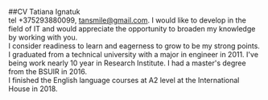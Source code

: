##CV
Tatiana Ignatuk  
tel +375293880099, tansmile@gmail.com.
I would like to develop in the field of IT  and would appreciate the opportunity to broaden my knowledge by working with you.  
I consider readiness to learn and eagerness to grow to be my strong points.  
I graduated from a technical university with a major in engineer in 2011. I've being work nearly 10 year  in Research Institute. I had a master's degree from  the BSUIR in 2016.  
I finished the English language courses at A2 level at the International House in 2018.

